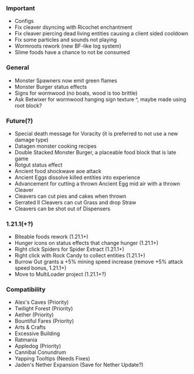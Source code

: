 ### Important
- Configs
- Fix cleaver dsyncing with Ricochet enchantment
- Fix cleaver piercing dead living entities causing a client sided cooldown
- Fix some particles and sounds not playing
- Wormroots rework (new BF-like log system)
- Slime foods have a chance to not be consumed

### General
- Monster Spawners now emit green flames
- Monster Burger status effects
- Signs for wormwood (no boats, wood is too brittle)
- Ask Betwixer for wormwood hanging sign texture ^, maybe made using root block?

### Future(?)
- Special death message for Voracity (it is preferred to not use a new damage type)
- Datagen monster cooking recipes
- Double Stacked Monster Burger, a placeable food block that is late game
- Rotgut status effect
- Ancient food shockwave aoe attack
- Ancient Eggs dissolve killed entities into experience
- Advancement for cutting a thrown Ancient Egg mid air with a thrown Cleaver
- Cleavers can cut pies and cakes when thrown
- Serrated II Cleavers can cut Grass and drop Straw
- Cleavers can be shot out of Dispensers

### 1.21.1(+?)
- Biteable foods rework (1.21.1+)
- Hunger icons on status effects that change hunger (1.21.1+)
- Right click Spiders for Spider Extract (1.21.1+)
- Right click with Rock Candy to collect entities (1.21.1+)
- Burrow Gut grants a +5% mining speed increase (remove +5% attack speed bonus, 1.21.1+)
- Move to MultiLoader project (1.21.1+?)

### Compatibility
- Alex's Caves (Priority)
- Twilight Forest (Priority)
- Aether (Priority)
- Bountiful Fares (Priority)
- Arts & Crafts
- Excessive Building
- Ratmania
- Appledog (Priority)
- Cannibal Conundrum
- Yapping Tooltips (Needs Fixes)
- Jaden's Nether Expansion (Save for Nether Update?)